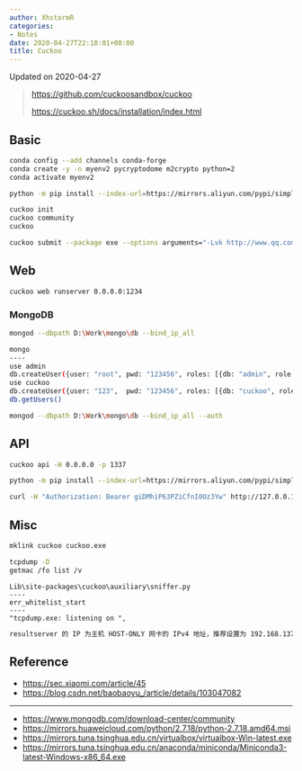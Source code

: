 ```yaml
---
author: XhstormR
categories:
- Notes
date: 2020-04-27T22:18:01+08:00
title: Cuckoo
---
```


<!--more-->

Updated on 2020-04-27

> https://github.com/cuckoosandbox/cuckoo
>
> https://cuckoo.sh/docs/installation/index.html

## Basic
```bash
conda config --add channels conda-forge
conda create -y -n myenv2 pycryptodome m2crypto python=2
conda activate myenv2

python -m pip install --index-url=https://mirrors.aliyun.com/pypi/simple/ --upgrade cuckoo M2CryptoWin64

cuckoo init
cuckoo community
cuckoo

cuckoo submit --package exe --options arguments="-Lvk http://www.qq.com" curl.exe
```

## Web
```bash
cuckoo web runserver 0.0.0.0:1234
```

### MongoDB
```bash
mongod --dbpath D:\Work\mongo\db --bind_ip_all

mongo
----
use admin
db.createUser({user: "root", pwd: "123456", roles: [{db: "admin", role: "root"}]})
use cuckoo
db.createUser({user: "123",  pwd: "123456", roles: [{db: "cuckoo", role: "dbOwner"}]})
db.getUsers()

mongod --dbpath D:\Work\mongo\db --bind_ip_all --auth
```

## API
```bash
cuckoo api -H 0.0.0.0 -p 1337

python -m pip install --index-url=https://mirrors.aliyun.com/pypi/simple/ --upgrade flask

curl -H "Authorization: Bearer giDMhiP63PZiCfnI0Oz3Yw" http://127.0.0.1:1337/tasks/list
```

## Misc
```bash
mklink cuckoo cuckoo.exe
```

```bash
tcpdump -D
getmac /fo list /v
```

```
Lib\site-packages\cuckoo\auxiliary\sniffer.py
----
err_whitelist_start
----
"tcpdump.exe: listening on ",
```

```bash
resultserver 的 IP 为主机 HOST-ONLY 网卡的 IPv4 地址，推荐设置为 192.168.137.1。
```

## Reference
* https://sec.xiaomi.com/article/45
* https://blog.csdn.net/baobaoyu_/article/details/103047082

---

* https://www.mongodb.com/download-center/community
* https://mirrors.huaweicloud.com/python/2.7.18/python-2.7.18.amd64.msi
* https://mirrors.tuna.tsinghua.edu.cn/virtualbox/virtualbox-Win-latest.exe
* https://mirrors.tuna.tsinghua.edu.cn/anaconda/miniconda/Miniconda3-latest-Windows-x86_64.exe
